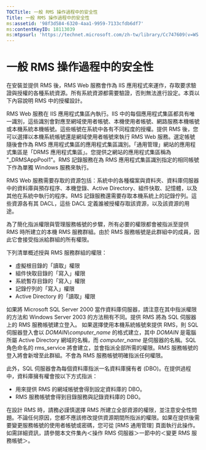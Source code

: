 ```yaml
---
TOCTitle: 一般 RMS 操作過程中的安全性
Title: 一般 RMS 操作過程中的安全性
ms:assetid: '98f3d584-6320-4aa1-9959-7133cfdb6df7'
ms:contentKeyID: 18113039
ms:mtpsurl: 'https://technet.microsoft.com/zh-tw/library/Cc747609(v=WS.10)'
---
```


一般 RMS 操作過程中的安全性
===========================

在安裝並提供 RMS 後，RMS Web 服務會作為 IIS 應用程式來運作，存取要求驗證與授權的各種系統資源。所有系統資源都需要驗證，否則無法進行設定。本頁以下內容說明 RMS 中的授權設計。

RMS Web 服務在 IIS 應用程式集區內執行。IIS 中的每個應用程式集區都具有唯一識別，這些識別會對應至網域使用者帳號、本機使用者帳號、網路服務本機帳號或本機系統本機帳號。這些帳號在系統中各有不同程度的授權。提供 RMS 後，您可以選擇以本機系統帳號還是網域使用者帳號來執行 RMS Web 服務。選定帳號隨後會作為 RMS 應用程式集區的應用程式集區識別。「通用管理」網站的應用程式集區是「DRMS 應用程式集區」。您提供之網站的應用程式集區稱為 "\_DRMSAppPool1"。RMS 記錄服務在為 RMS 應用程式集區識別指定的相同帳號下作為單獨 Windows 服務來執行。

RMS Web 服務需要存取的資源包括：系統中的各種檔案與資料夾、資料庫伺服器中的資料庫與預存程序、本機登錄、Active Directory、組件快取、記憶體，以及其他在系統中執行的程序。RMS 記錄服務還需要存取本機系統上的記錄佇列。這些資源各有其 DACL，這些 DACL 定義誰被授權存取該資源，以及該資源的用途。

為了簡化指派權限與管理服務帳號的步驟，所有必要的權限都會被指派至提供 RMS 時所建立的本機 RMS 服務群組。由於 RMS 服務帳號是此群組中的成員，因此它會接受指派給群組的所有權限。

下列清單概述授與 RMS 服務群組的權限：

-   虛擬根目錄的「讀取」權限
-   組件快取目錄的「寫入」權限
-   系統暫存目錄的「寫入」權限
-   記錄佇列的「寫入」權限
-   Active Directory 的「讀取」權限

如果將 Microsoft SQL Server 2000 當作資料庫伺服器，請注意在其中指派權限的方法和 Windows Server 2003 的方法稍有不同。提供 RMS 將為 SQL 伺服器上的 RMS 服務帳號建立登入。 如果選擇使用本機系統帳號來提供 RMS，則 SQL 伺服器登入會以 *DOMAIN\\computer\_name* 的格式建立，其中 *DOMAIN* 是電腦所屬 Active Directory 網域的名稱，而 *computer\_name* 是伺服器的名稱。SQL 角色命名的 rms\_service 將會建立，並會指派全部所需的權限。RMS 服務帳號的登入將會新增至此群組。不會為 RMS 服務帳號明確指派任何權限。

此外，SQL 伺服器會為每個資料庫指派一名資料庫擁有者 (DBO)。在提供過程中，資料庫擁有權會按以下方式指派：

-   用來提供 RMS 的網域帳號會得到設定資料庫的 DBO。
-   RMS 服務帳號會得到目錄服務與記錄資料庫的 DBO。

在設計 RMS 時，請務必謹慎選擇 RMS 所建立全部資源的權限，並注意安全性問題。不論任何原因，您都不應該修改提供資源期間所指派的權限。如果在提供後需要變更服務帳號的使用者帳號或密碼，您可從 \[RMS 通用管理\] 頁面執行此操作。如需詳細資訊，請參閱本文件集內＜操作 RMS 伺服器＞一節中的＜變更 RMS 服務帳號＞。